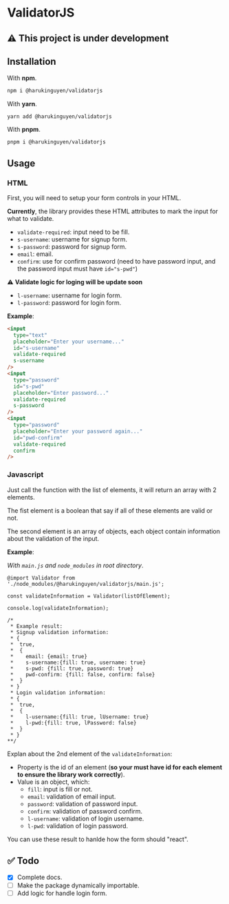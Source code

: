 # ValidatorJS

## ⚠️ This project is under development

## Installation

With **npm**.

```bash
npm i @harukinguyen/validatorjs
```

With **yarn**.

```yarn
yarn add @harukinguyen/validatorjs
```

With **pnpm**.

```pnpm
pnpm i @harukinguyen/validatorjs
```

## Usage

### HTML

First, you will need to setup your form controls in your HTML.

**Currently**, the library provides these HTML attributes to mark the input for what to validate.

- `validate-required`: input need to be fill.
- `s-username`: username for signup form.
- `s-password`: password for signup form.
- `email`: email.
- `confirm`: use for confirm password (need to have password input, and the password input must have `id="s-pwd"`)

⚠️ **Validate logic for loging will be update soon**

- `l-username`: username for login form.
- `l-password`: password for login form.

**Example**:

```HTML
<input
  type="text"
  placeholder="Enter your username..."
  id="s-username"
  validate-required
  s-username
/>
<input
  type="password"
  id="s-pwd"
  placeholder="Enter password..."
  validate-required
  s-password
/>
<input
  type="password"
  placeholder="Enter your password again..."
  id="pwd-confirm"
  validate-required
  confirm
/>
```

### Javascript

Just call the function with the list of elements, it will return an array with 2 elements.

The fist element is a boolean that say if all of these elements are valid or not.

The second element is an array of objects, each object contain information about the validation of the input.

**Example**:

_With `main.js` and `node_modules` in root directory_.

```javscript
@import Validator from './node_modules/@harukinguyen/validatorjs/main.js';

const validateInformation = Validator(listOfElement);

console.log(validateInformation);

/*
 * Example result:
 * Signup validation information:
 * {
 *  true,
 *  {
 *    email: {email: true}
 *    s-username:{fill: true, username: true}
 *    s-pwd: {fill: true, password: true}
 *    pwd-confirm: {fill: false, confirm: false}
 *  }
 * }
 * Login validation information:
 * {
 *  true,
 *  {
 *    l-username:{fill: true, lUsername: true}
 *    l-pwd:{fill: true, lPassword: false}
 *  }
 * }
**/
```

Explan about the 2nd element of the `validateInformation`:

- Property is the id of an element (**so your must have id for each element to ensure the library work correctly**).
- Value is an object, which:
  - `fill`: input is fill or not.
  - `email`: validation of email input.
  - `password`: validation of password input.
  - `confirm`: validation of password confirm.
  - `l-username`: validation of login username.
  - `l-pwd`: validation of login password.

You can use these result to hanlde how the form should "react".

## ✅ Todo

- [x] Complete docs.
- [ ] Make the package dynamically importable.
- [ ] Add logic for handle login form.
